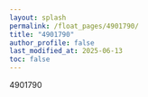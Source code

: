```yaml
---
layout: splash
permalink: /float_pages/4901790/
title: "4901790"
author_profile: false
last_modified_at: 2025-06-13
toc: false
---
```

 
4901790

